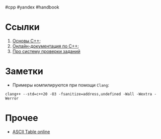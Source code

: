 #cpp #yandex #handbook

# Ссылки

1. [Основы C++](https://education.yandex.ru/handbook/cpp);
2. [Онлайн-документация по C++](https://en.cppreference.com/w/);
3. [Про систему проверки заданий](https://education.yandex.ru/handbook/cpp/article/cpp-kak-rabotat-s-sistemoi-proverki-zadanii)

# Заметки

* Примеры компилируются при помощи `Clang`:

`clang++ --std=c++20 -O3 -fsanitize=address,undefined -Wall -Wextra -Werror`

# Прочее

* [ASCII Table online](https://www.rapidtables.com/code/text/ascii-table.html)
